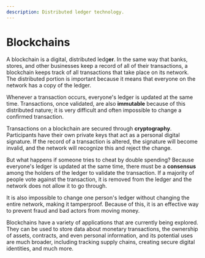 ```yaml
---
description: Distributed ledger technology.
---
```


# Blockchains

A blockchain is a digital, distributed ledg**er**. In the same way that banks, stores, and other businesses keep a record of all of their transactions, a blockchain keeps track of all transactions that take place on its network. The distributed portion is important because it means that everyone on the network has a copy of the ledger.

Whenever a transaction occurs, everyone's ledger is updated at the same time. Transactions, once validated, are also **immutable** because of this distributed nature; it is very difficult and often impossible to change a confirmed transaction.

Transactions on a blockchain are secured through **cryptography**. Participants have their own private keys that act as a personal digital signature. If the record of a transaction is altered, the signature will become invalid, and the network will recognize this and reject the change.

But what happens if someone tries to cheat by double spending? Because everyone's ledger is updated at the same time, there must be a **consensus** among the holders of the ledger to validate the transaction. If a majority of people vote against the transaction, it is removed from the ledger and the network does not allow it to go through.

It is also impossible to change one person's ledger without changing the entire network, making it tamperproof. Because of this, it is an effective way to prevent fraud and bad actors from moving money.

Blockchains have a variety of applications that are currently being explored. They can be used to store data about monetary transactions, the ownership of assets, contracts, and even personal information, and its potential uses are much broader, including tracking supply chains, creating secure digital identities, and much more.
